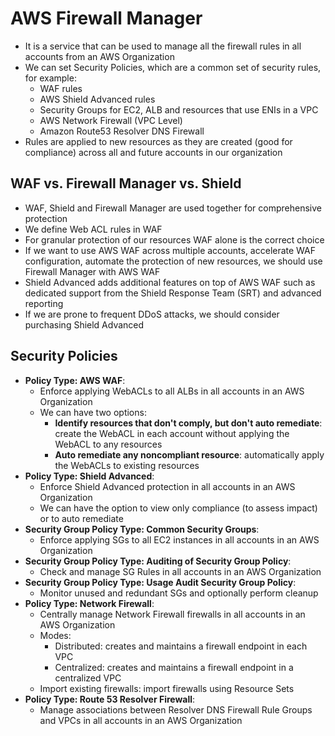 # AWS Firewall Manager

- It is a service that can be used to manage all the firewall rules in all accounts from an AWS Organization
- We can set Security Policies, which are a common set of security rules, for example:
    - WAF rules
    - AWS Shield Advanced rules
    - Security Groups for EC2, ALB and resources that use ENIs in a VPC
    - AWS Network Firewall (VPC Level)
    - Amazon Route53 Resolver DNS Firewall
- Rules are applied to new resources as they are created (good for compliance) across all and future accounts in our organization

## WAF vs. Firewall Manager vs. Shield

- WAF, Shield and Firewall Manager are used together for comprehensive protection
- We define Web ACL rules in WAF
- For granular protection of our resources WAF alone is the correct choice
- If we want to use AWS WAF across multiple accounts, accelerate WAF configuration, automate the protection of new resources, we should use Firewall Manager with AWS WAF
- Shield Advanced adds additional features on top of AWS WAF such as dedicated support from the Shield Response Team (SRT) and advanced reporting
- If we are prone to frequent DDoS attacks, we should consider purchasing Shield Advanced

## Security Policies

- **Policy Type: AWS WAF**:
    - Enforce applying WebACLs to all ALBs in all accounts in an AWS Organization
    - We can have two options:
        - **Identify resources that don't comply, but don't auto remediate**: create the WebACL in each account without applying the WebACL to any resources
        - **Auto remediate any noncompliant resource**: automatically apply the WebACLs to existing resources
- **Policy Type: Shield Advanced**:
    - Enforce Shield Advanced protection in all accounts in an AWS Organization
    - We can have the option to view only compliance (to assess impact) or to auto remediate
- **Security Group Policy Type: Common Security Groups**:
    - Enforce applying SGs to all EC2 instances in all accounts in an AWS Organization
- **Security Group Policy Type: Auditing of Security Group Policy**:
    - Check and manage SG Rules in all accounts in an AWS Organization
- **Security Group Policy Type: Usage Audit Security Group Policy**:
    - Monitor unused and redundant SGs and optionally perform cleanup
- **Policy Type: Network Firewall**:
    - Centrally manage Network Firewall firewalls in all accounts in an AWS Organization
    - Modes:
        - Distributed: creates and maintains a firewall endpoint in each VPC
        - Centralized: creates and maintains a firewall endpoint in a centralized VPC
    - Import existing firewalls: import firewalls using Resource Sets
- **Policy Type: Route 53 Resolver Firewall**:
    - Manage associations between Resolver DNS Firewall Rule Groups and VPCs in all accounts in an AWS Organization